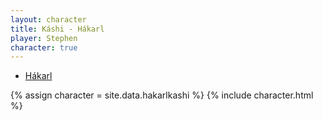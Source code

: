 ```yaml
---
layout: character
title: Káshi - Hákarl
player: Stephen
character: true
---
```


<div class="character-links subcharacter">
  <ul>
    <li><a href="../">Hákarl</a></li>
  </ul>
</div>

{% assign character = site.data.hakarlkashi %}
{% include character.html %}